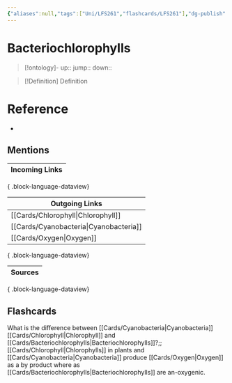 ```yaml
---
{"aliases":null,"tags":["Uni/LFS261","flashcards/LFS261"],"dg-publish":true,"permalink":"/cards/bacteriochlorophylls/","dgPassFrontmatter":true}
---
```


# Bacteriochlorophylls

> [!ontology]-
> up:: 
> jump:: 
> down:: 

> [!Definition] Definition

# Reference

- 

## Mentions

| Incoming Links |
| -------------- |

{ .block-language-dataview}

| Outgoing Links                            |
| ----------------------------------------- |
| [[Cards/Chlorophyll\|Chlorophyll]]     |
| [[Cards/Cyanobacteria\|Cyanobacteria]] |
| [[Cards/Oxygen\|Oxygen]]               |

{ .block-language-dataview}

| Sources |
| ------- |

{ .block-language-dataview}

## Flashcards

What is the difference between [[Cards/Cyanobacteria\|Cyanobacteria]] [[Cards/Chlorophyll\|Chlorophyll]] and [[Cards/Bacteriochlorophylls\|Bacteriochlorophylls]]?;;[[Cards/Chlorophyll\|Chlorophylls]] in plants and [[Cards/Cyanobacteria\|Cyanobacteria]] produce [[Cards/Oxygen\|Oxygen]] as a by product where as [[Cards/Bacteriochlorophylls\|Bacteriochlorophylls]] are an-oxygenic.
<!--SR:!2024-07-12,22,250-->